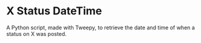 # X Status DateTime

A Python script, made with Tweepy, to retrieve the date and time of when a status on X was posted.
